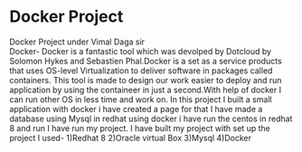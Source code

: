 # Docker Project
Docker Project under Vimal Daga sir                                                                                                       
Docker-
Docker is a fantastic tool which was devolped by Dotcloud by Solomon Hykes and Sebastien Phal.Docker is a set as a service products that uses OS-level Virtualization to deliver software in packages called containers.
This tool is made to design our work easier to deploy and run  application by using the containeer in just a second.With help of docker I can run other OS in less time and work on.
In this project I built a small application with docker i have created a page for that I have made a database using Mysql in redhat using docker i have run the centos in redhat 8 and run I have run my project.
I have built my project with set up the project I used-                                                                              1)Redhat 8                                                                                                                               2)Oracle virtual Box                                                                                                                      3)Mysql                                                                                                                                      4)Docker
